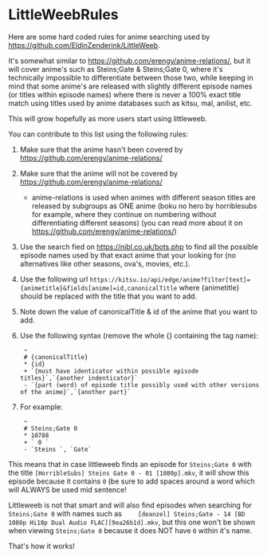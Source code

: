 # LittleWeebRules
Here are some hard coded rules for anime searching used by https://github.com/EldinZenderink/LittleWeeb.

It's somewhat similar to https://github.com/erengy/anime-relations/, but it will cover anime's such as Steins;Gate & Steins;Gate 0, where it's technically impossible to differentiate between those two, while keeping in mind that some anime's are released with slightly different episode names (or titles within episode names) where there is never a 100% exact title match using titles used by anime databases such as kitsu, mal, anilist, etc. 

This will grow hopefully as more users start using littleweeb.

You can contribute to this list using the following rules:

1. Make sure that the anime hasn't been covered by https://github.com/erengy/anime-relations/
2. Make sure that the anime will not be covered by https://github.com/erengy/anime-relations/
    - anime-relations is used when animes with different season titles are released by subgroups as ONE anime (boku no hero by horriblesubs for example, where they continue on numbering without differentiating different seasons) (you can read more about it on https://github.com/erengy/anime-relations/)
 
3. Use the search fied on https://nibl.co.uk/bots.php to find all the possible episode names used by that exact anime that your looking for (no alternatives like other seasons, ova's, movies, etc.).

4. Use the following url `https://kitsu.io/api/edge/anime?filter[text]={animetitle}&fields[anime]=id,canonicalTitle` where {animetitle} should be replaced with the title that you want to add.

5. Note down the value of canonicalTitle & id of the anime that you want to add.

6. Use the following syntax (remove the whole {} containing the tag name):

        ~
        # {canonicalTitle}
        * {id}
        + `{must have identicator within possible episode titles}`,`{another indenticator}`
        - `{part (word) of episode title possibly used with other versions of the anime}`,`{another part}`
    
7. For example:

        ~
        # Steins;Gate 0
        * 10788
        + ` 0 `
        - `Steins `, `Gate`
    
This means that in case littleweeb finds an episode for `Steins;Gate 0` with the title `[HorribleSubs] Steins Gate 0 - 01 [1080p].mkv`, it will show this episode because it contains ` 0 ` (be sure to add spaces around a word which will ALWAYS be used mid sentence! 

Littleweeb is not that smart and will also find episodes when searching for `Steins;Gate 0` with names such as `	[deanzel] Steins;Gate - 14 [BD 1080p Hi10p Dual Audio FLAC][9ea26b1d].mkv`, but this one won't be shown when viewing `Steins;Gate 0` because it does NOT have ` 0 ` within it's name. 

That's how it works!


